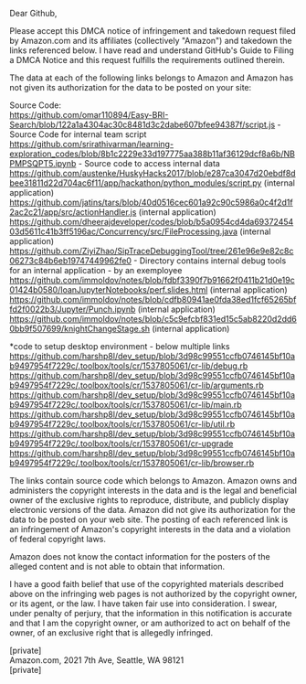 Dear Github,

Please accept this DMCA notice of infringement and takedown request filed by Amazon.com and its affiliates (collectively "Amazon") and takedown the links referenced below. I have read and understand GitHub's Guide to Filing a DMCA Notice and this request fulfills the requirements outlined therein.

The data at each of the following links belongs to Amazon and Amazon has not given its authorization for the data to be posted on your site:  

Source Code:  
https://github.com/omar110894/Easy-BRI-Search/blob/122a1a4304ac30c8481d3c2dabe607bfee94387f/script.js - Source Code for internal team script      
https://github.com/srirathivarman/learning-exploration_codes/blob/8b1c2229e33d197775aa388b11af36129dcf8a6b/NBPMPSQPT5.ipynb - Source code to access internal data      
https://github.com/austenke/HuskyHacks2017/blob/e287ca3047d20ebdf8dbee31811d22d704ac6f11/app/hackathon/python_modules/script.py (internal application)      
https://github.com/jatins/tars/blob/40d0516cec601a92c90c5986a0c4f2d1f2ac2c21/app/src/actionHandler.js (internal application)      
https://github.com/dheerajdeveloper/codes/blob/b5a0954cd4da6937245403d5611c41b3ff5196ac/Concurrency/src/FileProcessing.java (internal application)      
https://github.com/ZiyiZhao/SipTraceDebuggingTool/tree/261e96e9e82c8c06273c84b6eb19747449962fe0 - Directory contains internal debug tools for an internal application - by an exemployee      
https://github.com/immoldov/notes/blob/fdbf3390f7b91662f0411b21d0e19c01424b0580/IoanJupyterNotebooks/perf.slides.html (internal application)      
https://github.com/immoldov/notes/blob/cdfb80941ae0fda38ed1fcf65265bffd2f0022b3/Jupyter/Punch.ipynb (internal application)      
https://github.com/immoldov/notes/blob/c5c9efcbf831ed15c5ab8220d2dd60bb9f507699/knightChangeStage.sh (internal application)      
      
*code to setup desktop environment - below multiple links      
https://github.com/harshp8l/dev_setup/blob/3d98c99551ccfb0746145bf10ab9497954f7229c/.toolbox/tools/cr/1537805061/cr-lib/debug.rb      
https://github.com/harshp8l/dev_setup/blob/3d98c99551ccfb0746145bf10ab9497954f7229c/.toolbox/tools/cr/1537805061/cr-lib/arguments.rb      
https://github.com/harshp8l/dev_setup/blob/3d98c99551ccfb0746145bf10ab9497954f7229c/.toolbox/tools/cr/1537805061/cr-lib/main.rb      
https://github.com/harshp8l/dev_setup/blob/3d98c99551ccfb0746145bf10ab9497954f7229c/.toolbox/tools/cr/1537805061/cr-lib/util.rb      
https://github.com/harshp8l/dev_setup/blob/3d98c99551ccfb0746145bf10ab9497954f7229c/.toolbox/tools/cr/1537805061/cr-upgrade      
https://github.com/harshp8l/dev_setup/blob/3d98c99551ccfb0746145bf10ab9497954f7229c/.toolbox/tools/cr/1537805061/cr-lib/browser.rb      

The links contain source code which belongs to Amazon. Amazon owns and administers the copyright interests in the data and is the legal and beneficial owner of the exclusive rights to reproduce, distribute, and publicly display electronic versions of the data. Amazon did not give its authorization for the data to be posted on your web site. The posting of each referenced link is an infringement of Amazon's copyright interests in the data and a violation of federal copyright laws.  

Amazon does not know the contact information for the posters of the alleged content and is not able to obtain that information.  

I have a good faith belief that use of the copyrighted materials described above on the infringing web pages is not authorized by the copyright owner, or its agent, or the law. I have taken fair use into consideration. I swear, under penalty of perjury, that the information in this notification is accurate and that I am the copyright owner, or am authorized to act on behalf of the owner, of an exclusive right that is allegedly infringed.  

[private]  
Amazon.com, 2021 7th Ave, Seattle, WA 98121  
[private]  
